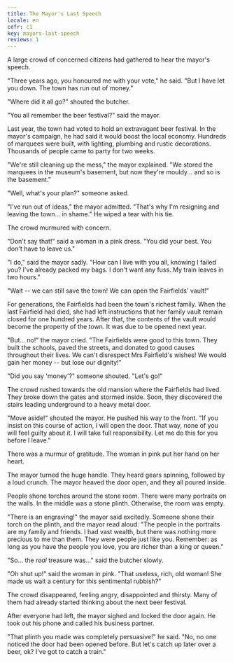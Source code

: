 ```yaml
---
title: The Mayor's Last Speech
locale: en
cefr: c1
key: mayors-last-speech
reviews: 1
---
```


A large crowd of concerned citizens had gathered to hear the mayor's speech.

"Three years ago, you honoured me with your vote," he said. "But I have let you down. The town has run out of money."

"Where did it all go?" shouted the butcher.

"You all remember the beer festival?" said the mayor.

Last year, the town had voted to hold an extravagant beer festival. In the mayor's campaign, he had said it would boost the local economy. Hundreds of marquees were built, with lighting, plumbing and rustic decorations. Thousands of people came to party for two weeks.

"We're still cleaning up the mess," the mayor explained. "We stored the marquees in the museum's basement, but now they're mouldy... and so is the basement."

"Well, what's your plan?" someone asked.

"I've run out of ideas," the mayor admitted. "That's why I'm resigning and leaving the town... in shame." He wiped a tear with his tie.

The crowd murmured with concern.

"Don't say that!" said a woman in a pink dress. "You did your best. You don't have to leave us."

"I do," said the mayor sadly. "How can I live with you all, knowing I failed you? I've already packed my bags. I don't want any fuss. My train leaves in two hours."

"Wait -- we can still save the town! We can open the Fairfields' vault!"

For generations, the Fairfields had been the town's richest family. When the last Fairfield had died, she had left instructions that her family vault remain closed for one hundred years. After that, the contents of the vault would become the property of the town. It was due to be opened next year.

"But... no!" the mayor cried. "The Fairfields were good to this town. They built the schools, paved the streets, and donated to good causes throughout their lives. We can't disrespect Mrs Fairfield's wishes! We would gain her money -- but lose our dignity!"

"Did you say 'money'?" someone shouted. "Let's go!"

The crowd rushed towards the old mansion where the Fairfields had lived. They broke down the gates and stormed inside. Soon, they discovered the stairs leading underground to a heavy metal door.

"Move aside!" shouted the mayor. He pushed his way to the front. "If you insist on this course of action, *I* will open the door. That way, none of you will feel guilty about it. I will take full responsibility. Let me do this for you before I leave."

There was a murmur of gratitude. The woman in pink put her hand on her heart.

The mayor turned the huge handle. They heard gears spinning, followed by a loud crunch. The mayor heaved the door open, and they all poured inside.

People shone torches around the stone room. There were many portraits on the walls. In the middle was a stone plinth. Otherwise, the room was empty.

"There is an engraving!" the mayor said excitedly. Someone shone their torch on the plinth, and the mayor read aloud: "The people in the portraits are my family and friends. I had vast wealth, but there was nothing more precious to me than them. They were people just like you. Remember: as long as you have the people you love, you are richer than a king or queen."

"So... the *real* treasure was..." said the butcher slowly.

"Oh shut up!" said the woman in pink. "That useless, rich, old woman! She made us wait a century for this sentimental rubbish?"

The crowd disappeared, feeling angry, disappointed and thirsty. Many of them had already started thinking about the next beer festival.

After everyone had left, the mayor sighed and locked the door again. He took out his phone and called his business partner.

"That plinth you made was completely persuasive!" he said. "No, no one noticed the door had been opened before. But let's catch up later over a beer, ok? I've got to catch a train."